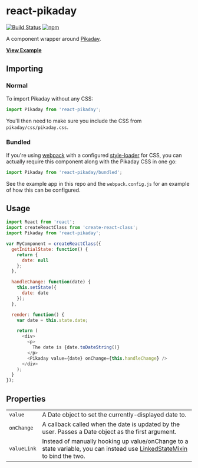 # react-pikaday

[![Build Status](https://travis-ci.org/thomasboyt/react-pikaday.svg?branch=master)](https://travis-ci.org/thomasboyt/react-pikaday) [![npm](https://img.shields.io/npm/v/react-pikaday.svg)](https://www.npmjs.com/package/react-pikaday)

A component wrapper around [Pikaday](https://github.com/dbushell/Pikaday).

**[View Example](http://thomasboyt.github.io/react-pikaday/)**

## Importing

### Normal

To import Pikaday without any CSS:

```javascript
import Pikaday from 'react-pikaday';
```

You'll then need to make sure you include the CSS from `pikaday/css/pikaday.css`.

### Bundled

If you're using [webpack](http://webpack.github.io/) with a configured
[style-loader](https://github.com/webpack/style-loader) for CSS, you can actually require this
component along with the Pikaday CSS in one go:

```javascript
import Pikaday from 'react-pikaday/bundled';
```

See the example app in this repo and the `webpack.config.js` for an example of how this can be configured.

## Usage

```javascript
import React from 'react';
import createReactClass from 'create-react-class';
import Pikaday from 'react-pikaday';

var MyComponent = createReactClass({
  getInitialState: function() {
    return {
      date: null
    };
  },

  handleChange: function(date) {
    this.setState({
      date: date
    });
  },

  render: function() {
    var date = this.state.date;

    return (
      <div>
        <p>
          The date is {date.toDateString()}
        </p>
        <Pikaday value={date} onChange={this.handleChange} />
      </div>
    );
  }
});
```

## Properties

<table>
  <tr>
    <td><code>value</code></td>
    <td>A Date object to set the currently-displayed date to.</td>
  </tr>
  <tr>
    <td><code>onChange</code></td>
    <td>
      A callback called when the date is updated by the user. Passes a Date object as the first
      argument.
    </td>
  </tr>
  <tr>
    <td><code>valueLink</code></td>
    <td>
      Instead of manually hooking up value/onChange to a state variable, you can instead use
      <a href="http://facebook.github.io/react/docs/two-way-binding-helpers.html">LinkedStateMixin</a>
      to bind the two.
    </td>
  </tr>
</table>
